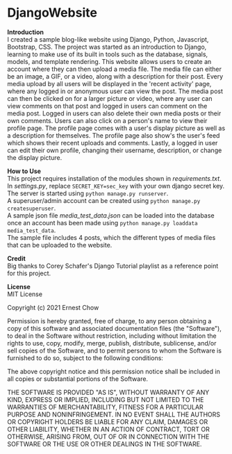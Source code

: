 # DjangoWebsite

**Introduction**</br>
I created a sample blog-like website using Django, Python, Javascript, Bootstrap, CSS.
The project was started as an introduction to Django, learning to make use of its built in tools such as the database, signals, models, and template rendering.
This website allows users to create an account where they can then upload a media file. The media file can either be an image, a GIF, or a video, along with a description for their post. Every media upload by all users will be displayed in the 'recent activity' page, where any logged in or anonymous user can view the post. The media post can then be clicked on for a larger picture or video, where any user can view comments on that post and logged in users can comment on the media post. Logged in users can also delete their own media posts or their own comments. Users can also click on a person's name to view their profile page. The profile page comes with a user's display picture as well as a description for themselves. The profile page also show's the user's feed which shows their recent uploads and comments. Lastly, a logged in user can edit their own profile, changing their username, description, or change the display picture.

**How to Use**</br>
This project requires installation of the modules shown in *requirements.txt*.</br>
In *settings.py*, replace `SECRET_KEY=sec_key` with your own django secret key.</br>
The server is started using `python manage.py runserver`.</br>
A superuser/admin account can be created using `python manage.py createsuperuser`.</br>
A sample json file *media_test_data.json* can be loaded into the database once an account has been made using `python manage.py loaddata media_test_data`.</br>
The sample file includes 4 posts, which the different types of media files that can be uploaded to the website.

**Credit**</br>
Big thanks to Corey Schafer's Django Tutorial playlist as a reference point for this project.

**License**<br>
MIT License

Copyright (c) 2021 Ernest Chow

Permission is hereby granted, free of charge, to any person obtaining a copy
of this software and associated documentation files (the "Software"), to deal
in the Software without restriction, including without limitation the rights
to use, copy, modify, merge, publish, distribute, sublicense, and/or sell
copies of the Software, and to permit persons to whom the Software is
furnished to do so, subject to the following conditions:

The above copyright notice and this permission notice shall be included in all
copies or substantial portions of the Software.

THE SOFTWARE IS PROVIDED "AS IS", WITHOUT WARRANTY OF ANY KIND, EXPRESS OR
IMPLIED, INCLUDING BUT NOT LIMITED TO THE WARRANTIES OF MERCHANTABILITY,
FITNESS FOR A PARTICULAR PURPOSE AND NONINFRINGEMENT. IN NO EVENT SHALL THE
AUTHORS OR COPYRIGHT HOLDERS BE LIABLE FOR ANY CLAIM, DAMAGES OR OTHER
LIABILITY, WHETHER IN AN ACTION OF CONTRACT, TORT OR OTHERWISE, ARISING FROM,
OUT OF OR IN CONNECTION WITH THE SOFTWARE OR THE USE OR OTHER DEALINGS IN THE
SOFTWARE.
